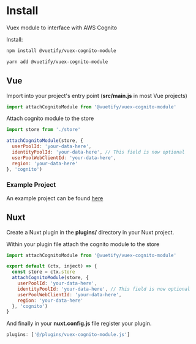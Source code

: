 # Install

Vuex module to interface with AWS Cognito

Install:

```bash
npm install @vuetify/vuex-cognito-module
```

```bash
yarn add @vuetify/vuex-cognito-module
```

## Vue

Import into your project's entry point (**src/main.js** in most Vue projects)

```js
import attachCognitoModule from '@vuetify/vuex-cognito-module'
```

Attach cognito module to the store

```js
import store from './store'

attachCognitoModule(store, {
  userPoolId: 'your-data-here',
  identityPoolId: 'your-data-here', // This field is now optional
  userPoolWebClientId: 'your-data-here',
  region: 'your-data-here'
}, 'cognito')
```

### Example Project

An example project can be found [here](https://github.com/vuetifyjs/vuex-cognito-example)

## Nuxt

Create a Nuxt plugin in the **plugins/** directory in your Nuxt project.

Within your plugin file attach the cognito module to the store

```js
import attachCognitoModule from '@vuetify/vuex-cognito-module'

export default (ctx, inject) => {
  const store = ctx.store
  attachCognitoModule(store, {
    userPoolId: 'your-data-here',
    identityPoolId: 'your-data-here', // This field is now optional
    userPoolWebClientId: 'your-data-here',
    region: 'your-data-here'
  }, 'cognito')
}
```

And finally in your **nuxt.config.js** file register your plugin.

```js
plugins: ['@/plugins/vuex-cognito-module.js']
```
